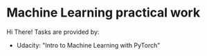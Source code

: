 # Machine Learning practical work

Hi There!
Tasks are provided by:

+ Udacity: "Intro to Machine Learning with PyTorch"
